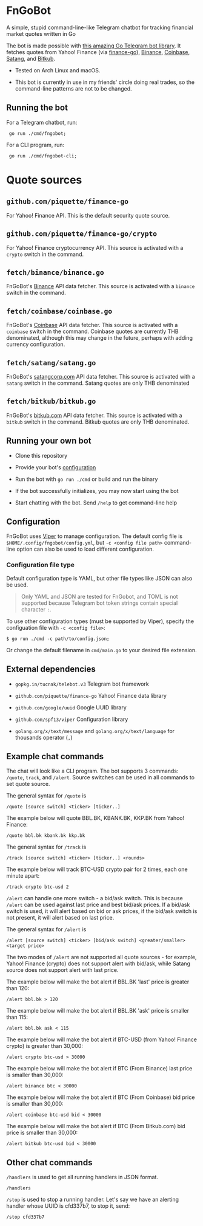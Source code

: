 # FnGoBot
A simple, stupid command-line-like Telegram chatbot for tracking financial market quotes written in Go

The bot is made possible with [this amazing Go Telegram bot library](https://gopkg.in/tucnak/telebot.v3). It fetches quotes from Yahoo! Finance (via [finance-go](https://github.com/piquette/finance-go)), [Binance](https://binance.com), [Coinbase](https://coinbase.com), [Satang](https://satangcorp.com), and [Bitkub](https://bitkub.com).

- Tested on Arch Linux and macOS.

- This bot is currently in use in my friends' circle doing real trades, so the command-line patterns are not to be changed.

## Running the bot
For a Telegram chatbot, run:

     go run ./cmd/fngobot;

For a CLI program, run:

     go run ./cmd/fngobot-cli;

# Quote sources
## `github.com/piquette/finance-go`
For Yahoo! Finance API. This is the default security quote source.

## `github.com/piquette/finance-go/crypto`
For Yahoo! Finance cryptocurrency API. This source is activated with a `crypto` switch in the command.

## `fetch/binance/binance.go`
FnGoBot's [Binance](https://binance.com) API data fetcher. This source is activated with a `binance` switch in the command.

## `fetch/coinbase/coinbase.go`
FnGoBot's [Coinbase](https://coinbase.com) API data fetcher. This source is activated with a `coinbase` switch in the command. Coinbase quotes are currently THB denominated, although this may change in the future, perhaps with adding currency configuration.

## `fetch/satang/satang.go`
FnGoBot's [satangcorp.com](https://satangcorp.com) API data fetcher. This source is activated with a `satang` switch in the command. Satang quotes are only THB denominated

## `fetch/bitkub/bitkub.go`
FnGoBot's [bitkub.com](https://bitkub.com) API data fetcher. This source is activated with a `bitkub` switch in the command. Bitkub quotes are only THB denominated.

## Running your own bot
- Clone this repository

- Provide your bot's [configuration](#config)

- Run the bot with `go run ./cmd` or build and run the binary

- If the bot successfully initializes, you may now start using the bot

- Start chatting with the bot. Send `/help` to get command-line help

## <a name="config">Configuration</a>
FnGoBot uses [Viper](github.com/spf13/viper) to manage configuration. The default config file is `$HOME/.config/fngobot/config.yml`, but `-c <config file path>` command-line option can also be used to load different configuration.
### Configuration file type
Default configuration type is YAML, but other file types like JSON can also be used.

> Only YAML and JSON are tested for FnGobot, and TOML is not supported because Telegram bot token strings contain special character `:`.

To use other configuration types (must be supported by Viper), specify the configuation file with `-c <config file>`:

    $ go run ./cmd -c path/to/config.json;

Or change the default filename in `cmd/main.go` to your desired file extension.

## External dependencies

- `gopkg.in/tucnak/telebot.v3` Telegram bot framework

- `github.com/piquette/finance-go` Yahoo! Finance data library

- `github.com/google/uuid` Google UUID library

- `github.com/spf13/viper` Configuration library

- `golang.org/x/text/message` and `golang.org/x/text/language` for thousands operator (`,`)

## Example chat commands
The chat will look like a CLI program. The bot supports 3 commands: `/quote`, `track`, and `/alert`. Source switches can be used in all commands to set quote source.

The general syntax for `/quote` is

    /quote [source switch] <ticker> [ticker..]

The example below will quote BBL.BK, KBANK.BK, KKP.BK from Yahoo! Finance:

    /quote bbl.bk kbank.bk kkp.bk

The general syntax for `/track` is

    /track [source switch] <ticker> [ticker..] <rounds>

The example below will track BTC-USD crypto pair for 2 times, each one minute apart:

    /track crypto btc-usd 2

`/alert` can handle one more switch - a bid/ask switch. This is because `/alert` can be used against last price and best bid/ask prices. If a bid/ask switch is used, it will alert based on bid or ask prices, if the bid/ask switch is not present, it will alert based on last price.

The general syntax for `/alert` is

    /alert [source switch] <ticker> [bid/ask switch] <greater/smaller> <target price>

The two modes of `/alert` are not supported all quote sources - for example, Yahoo! Finance (crypto) does not support alert with bid/ask, while Satang source does not support alert with last price.

The example below will make the bot alert if BBL.BK 'last' price is greater than 120:

    /alert bbl.bk > 120

The example below will make the bot alert if BBL.BK 'ask' price is smaller than 115:

    /alert bbl.bk ask < 115

The example below will make the bot alert if BTC-USD (from Yahoo! Finance crypto) is greater than 30,000:

    /alert crypto btc-usd > 30000

The example below will make the bot alert if BTC (From Binance) last price is smaller than 30,000:

    /alert binance btc < 30000

The example below will make the bot alert if BTC (From Coinbase) bid price is smaller than 30,000:

    /alert coinbase btc-usd bid < 30000

The example below will make the bot alert if BTC (From Bitkub.com) bid price is smaller than 30,000:

    /alert bitkub btc-usd bid < 30000

## Other chat commands

`/handlers` is used to get all running handlers in JSON format.

    /handlers

`/stop` is used to stop a running handler. Let's say we have an alerting handler whose UUID is cfd337b7, to stop it, send:

    /stop cfd337b7
